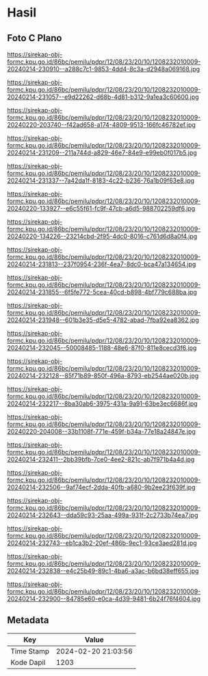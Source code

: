 # Hasil

## Foto C Plano

https://sirekap-obj-formc.kpu.go.id/86bc/pemilu/pdpr/12/08/23/20/10/1208232010009-20240214-230910--a288c7c1-9853-4dd4-8c3a-d2948a069168.jpg

https://sirekap-obj-formc.kpu.go.id/86bc/pemilu/pdpr/12/08/23/20/10/1208232010009-20240214-231057--e9d22262-d68b-4d81-b312-9a1ea3c60600.jpg

https://sirekap-obj-formc.kpu.go.id/86bc/pemilu/pdpr/12/08/23/20/10/1208232010009-20240220-203740--f42ad658-a174-4809-9513-166fc46782ef.jpg

https://sirekap-obj-formc.kpu.go.id/86bc/pemilu/pdpr/12/08/23/20/10/1208232010009-20240214-231209--211a744d-a829-46e7-84e9-e99eb0f017b5.jpg

https://sirekap-obj-formc.kpu.go.id/86bc/pemilu/pdpr/12/08/23/20/10/1208232010009-20240214-231337--7a42da1f-8183-4c22-b236-76a1b09f63e8.jpg

https://sirekap-obj-formc.kpu.go.id/86bc/pemilu/pdpr/12/08/23/20/10/1208232010009-20240220-133927--e6c55f61-fc9f-47cb-a6d5-988702259df6.jpg

https://sirekap-obj-formc.kpu.go.id/86bc/pemilu/pdpr/12/08/23/20/10/1208232010009-20240220-134226--23214cbd-2f95-4dc0-8016-c761d6d8a0f4.jpg

https://sirekap-obj-formc.kpu.go.id/86bc/pemilu/pdpr/12/08/23/20/10/1208232010009-20240214-231813--237f0954-236f-4ea7-8dc0-bca47a134654.jpg

https://sirekap-obj-formc.kpu.go.id/86bc/pemilu/pdpr/12/08/23/20/10/1208232010009-20240214-231855--6f5fe772-5cea-40cd-b898-4bf779c688ba.jpg

https://sirekap-obj-formc.kpu.go.id/86bc/pemilu/pdpr/12/08/23/20/10/1208232010009-20240214-231948--601b3e35-d5e5-4782-abad-7fba92ea8362.jpg

https://sirekap-obj-formc.kpu.go.id/86bc/pemilu/pdpr/12/08/23/20/10/1208232010009-20240214-232045--50008485-1188-48e6-87f0-811e8cecd3f6.jpg

https://sirekap-obj-formc.kpu.go.id/86bc/pemilu/pdpr/12/08/23/20/10/1208232010009-20240214-232128--85f71b89-850f-496a-8793-eb2544ae020b.jpg

https://sirekap-obj-formc.kpu.go.id/86bc/pemilu/pdpr/12/08/23/20/10/1208232010009-20240214-232217--8ba30ab6-3975-431a-9a91-63be3ec6686f.jpg

https://sirekap-obj-formc.kpu.go.id/86bc/pemilu/pdpr/12/08/23/20/10/1208232010009-20240220-204008--33b1108f-771e-459f-b34a-77e18a24847e.jpg

https://sirekap-obj-formc.kpu.go.id/86bc/pemilu/pdpr/12/08/23/20/10/1208232010009-20240214-232411--2bb39bfb-7ce0-4ee2-821c-ab7f971b4a4d.jpg

https://sirekap-obj-formc.kpu.go.id/86bc/pemilu/pdpr/12/08/23/20/10/1208232010009-20240214-232506--9af74ecf-2dda-40fb-a680-9b2ee23f639f.jpg

https://sirekap-obj-formc.kpu.go.id/86bc/pemilu/pdpr/12/08/23/20/10/1208232010009-20240214-232643--dda59c93-25aa-499a-931f-2c2733b74ea7.jpg

https://sirekap-obj-formc.kpu.go.id/86bc/pemilu/pdpr/12/08/23/20/10/1208232010009-20240214-232743--eb1ca3b2-20ef-486b-9ec1-93ce3aed281d.jpg

https://sirekap-obj-formc.kpu.go.id/86bc/pemilu/pdpr/12/08/23/20/10/1208232010009-20240214-232838--e4c25b49-89c1-4ba6-a3ac-b6bd38eff655.jpg

https://sirekap-obj-formc.kpu.go.id/86bc/pemilu/pdpr/12/08/23/20/10/1208232010009-20240214-232900--84785e60-e0ca-4d39-9481-6b24f76f4604.jpg


## Metadata

| Key        | Value               |
| ---------- | ------------------- |
| Time Stamp | 2024-02-20 21:03:56 |
| Kode Dapil | 1203                |



